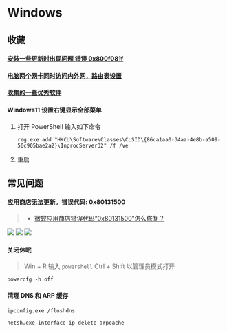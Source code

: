 # Windows

## 收藏

#### [安装一些更新时出现问题 错误 0x800f081f](https://answers.microsoft.com/zh-hans/windows/forum/all/%E5%AE%89%E8%A3%85%E4%B8%80%E4%BA%9B%E6%9B%B4/0992128a-91a7-4eb1-97e5-b5b509a4527b?auth=1)

#### [电脑两个网卡同时访问内外网，路由表设置](https://blog.csdn.net/iamdereck/article/details/82778599)

#### [收集的一些优秀软件](https://ld246.com/article/1590298847904)

#### Windows11 设置右键显示全部菜单

1. 打开 PowerShell 输入如下命令

   ```shell
   reg.exe add "HKCU\Software\Classes\CLSID\{86ca1aa0-34aa-4e8b-a509-50c905bae2a2}\InprocServer32" /f /ve
   ```

2. 重启

## 常见问题

#### 应用商店无法更新。错误代码: 0x80131500

> - [微软应用商店错误代码“0x80131500”怎么修复？](https://blog.csdn.net/q1246192888/article/details/122412728)

![](https://img-blog.csdnimg.cn/img_convert/080a7786019f13e961a5a98ee7d60b98.png)
![](https://img-blog.csdnimg.cn/ae26681fd8334de5b5e0c5e88e7f0f81.png)
![](https://img-blog.csdnimg.cn/80f202e542aa4f72b27d001350bb365d.png)

#### 关闭休眠

> Win + R 输入 `powershell` Ctrl + Shift 以管理员模式打开

```shell
powercfg -h off
```

#### 清理 DNS 和 ARP 缓存

```shell
ipconfig.exe /flushdns

netsh.exe interface ip delete arpcache
```
